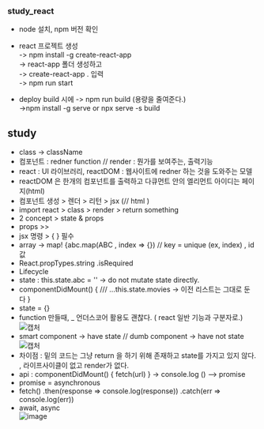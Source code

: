 ### study_react

* node 설치, npm 버전 확인

* react 프로젝트 생성 <br>
-> npm install -g create-react-app <br>
-> react-app 폴더 생성하고 <br>
-> create-react-app . 입력 <br>
-> npm run start <br>

* deploy
build 시에 -> npm run build (용량을 줄여준다.) <br>
->npm install -g serve  or  npx serve -s build 

## study

* class -> className
* 컴포넌트 : redner function // render :  뭔가를 보여주는, 출력기능
* react : UI 라이브러리,   reactDOM : 웹사이트에 redner 하는 것을 도와주는 모델
* reactDOM 은 한개의 컴포넌트를 출력하고 다큐먼트 안의 엘리먼트 아이디는 페이지(html)
* 컴포넌트 생성 > 렌더 > 리턴 > jsx (// html )
* import react > class > render > return something
* 2 concept > state & props
* props >> 
* jsx 명령 > { } 필수
* array -> map!  {abc.map(ABC , index => {})  // key = unique (ex, index) ,  id값 
* React.propTypes.string  .isRequired
* Lifecycle
* state : this.state.abc  = '' -> do not mutate state directly.
* componentDidMount() {    /// ...this.state.movies -> 이전 리스트는 그대로 둔다 }
* state = {} 
* function 만들때, _ 언더스코어 활용도 괜찮다. ( react 일반 기능과 구분자로.)
![캡처](https://user-images.githubusercontent.com/53853730/79624911-1d801c00-8160-11ea-826c-f5f21cd2154e.JPG) <br>
* smart component -> have state // dumb component -> have not state
![캡처](https://user-images.githubusercontent.com/53853730/79625023-f7a74700-8160-11ea-836a-036c30dd7036.JPG) <br>
* 차이점 : 밑의 코드는 그냥 return 을 하기 위해 존재하고 state를 가지고 있지 않다. , 라이프사이클이 없고 render가 없다.
* api : componentDidMount() { fetch(url) }  -> console.log () --> promise
* promise = asynchronous
* fetch() .then(response => console.log(response)) .catch(err => console.log(err))
* await, async <br> 
![image](https://user-images.githubusercontent.com/53853730/79629432-bcb70a80-8184-11ea-98d1-9220cd9a4196.png) <br>

